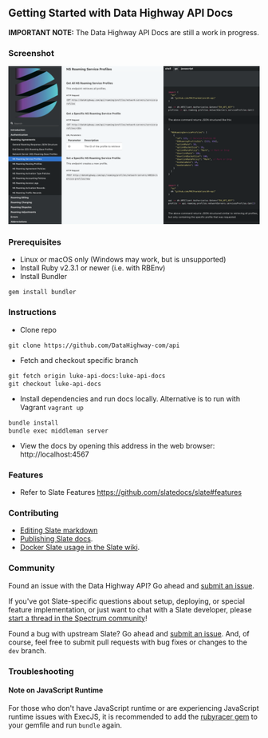 Getting Started with Data Highway API Docs
------------

**IMPORTANT NOTE:** The Data Highway API Docs are still a work in progress.

### Screenshot

![](./source/images/screenshot.png)

### Prerequisites

* Linux or macOS only (Windows may work, but is unsupported)
* Install Ruby v2.3.1 or newer (i.e. with RBEnv)
* Install Bundler
```
gem install bundler
```

### Instructions

* Clone repo
```
git clone https://github.com/DataHighway-com/api
```
* Fetch and checkout specific branch
```
git fetch origin luke-api-docs:luke-api-docs
git checkout luke-api-docs
```
* Install dependencies and run docs locally. Alternative is to run with Vagrant `vagrant up`
```
bundle install
bundle exec middleman server
```
* View the docs by opening this address in the web browser: http://localhost:4567

### Features 

* Refer to Slate Features https://github.com/slatedocs/slate#features

### Contributing

* [Editing Slate markdown](https://github.com/slatedocs/slate/wiki/Markdown-Syntax)
* [Publishing Slate docs](https://github.com/slatedocs/slate/wiki/Deploying-Slate).
* [Docker Slate usage in the Slate wiki](https://github.com/slatedocs/slate/wiki/Docker).

### Community

Found an issue with the Data Highway API? Go ahead and [submit an issue](https://gitlab.com/MXCFoundation/data-highway/blockchain/issues).

If you've got Slate-specific questions about setup, deploying, or special feature implementation, or just want to chat with a Slate developer, please [start a thread in the Spectrum community](https://spectrum.chat/slate)!

Found a bug with upstream Slate? Go ahead and [submit an issue](https://github.com/slatedocs/slate/issues). And, of course, feel free to submit pull requests with bug fixes or changes to the `dev` branch.

### Troubleshooting

#### Note on JavaScript Runtime

For those who don't have JavaScript runtime or are experiencing JavaScript runtime issues with ExecJS, it is recommended to add the [rubyracer gem](https://github.com/cowboyd/therubyracer) to your gemfile and run `bundle` again.
